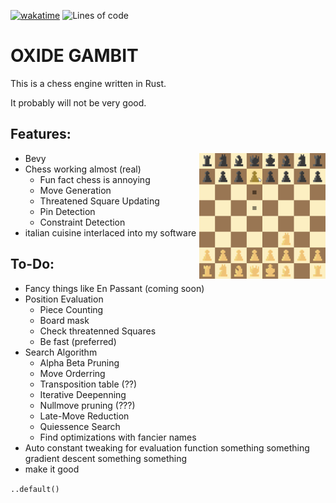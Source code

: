 [![wakatime](https://wakatime.com/badge/user/4b6581a3-5d2c-4e5d-9be1-63e7bb07270d/project/c1aed1d2-5def-458d-82c7-449b42f15502.svg)](https://wakatime.com/badge/user/4b6581a3-5d2c-4e5d-9be1-63e7bb07270d/project/c1aed1d2-5def-458d-82c7-449b42f15502)
<img alt="Lines of code" src="https://img.shields.io/tokei/lines/github/aspiringLich/oxide-gambit">
# **OXIDE GAMBIT**

This is a chess engine written in Rust.

It probably will not be very good.

## Features:

<img align = "right" src = "img/example_screenshot.png" width = 40%>

* Bevy
* Chess working almost (real)
    * Fun fact chess is annoying
    * Move Generation
    * Threatened Square Updating
    * Pin Detection
    * Constraint Detection
* italian cuisine interlaced into my software

## To-Do:

* Fancy things like En Passant (coming soon)
* Position Evaluation
    * Piece Counting
    * Board mask
    * Check threatenned Squares
    * Be fast (preferred)
* Search Algorithm
    * Alpha Beta Pruning
    * Move Orderring
    * Transposition table (??)
    * Iterative Deepenning
    * Nullmove pruning (???)
    * Late-Move Reduction
    * Quiessence Search
    * Find optimizations with fancier names
* Auto constant tweaking for evaluation function something something gradient descent something something
* make it good

`..default()`
